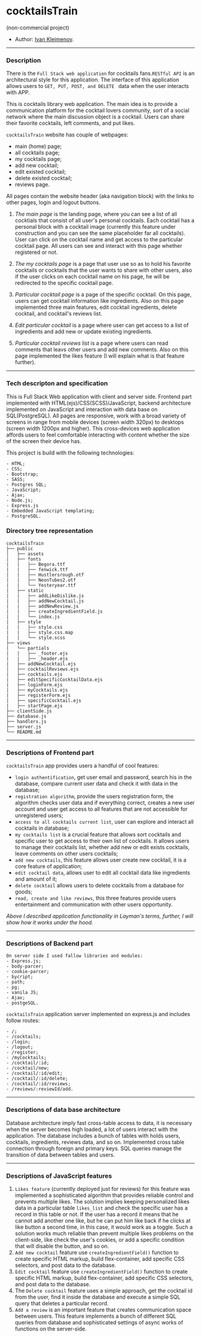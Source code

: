 # cocktailsTrain
(non-commercial project)

* Author: [Ivan Kleimenov](https://github.com/kleimenov).

---
### Description
There is the `Full Stack web application` for cocktails fans.`RESTful API` is an architectural style for this application.
The interface of this application allows users to `GET, PUT, POST, and DELETE ` data when the user interacts with APP.

This is cocktails library web application. The main idea is to provide a communication platform for the cocktail lovers community, 
sort of a social network where the main discussion object is a cocktail. Users can share their favorite cocktails, left comments, and put likes.

`cocktailsTrain` website has couple of webpages:
- main (home) page;
- all cocktails page;
- my cocktails page;
- add new cocktail;
- edit existed cocktail;
- delete existed cocktail;
- reviews page.

All pages contain the website header (aka navigation block) with the links to other pages, login and logout buttons. 

1) _The main page_ is the landing page, where you can see a list of all cocktials that consist of all user's personal cocktails. 
Each cocktail has a personal block with a cocktail image (currently this feature under construction and you can see the same placeholder far all cocktails). 
User can click on the cocktail name and get access to the particular cocktail page. All users can see and interact with this page whether registered or not.

2) _The my cocktails page_ is a page that user use so as to hold his favorite cocktails or cocktails that the user wants to share with other users, 
also if the user clicks on each cocktail name on his page, he will be redirected to the specific cocktail page.

3) _Particular cocktail page_ is a page of the specific cocktail. On this page, users can get cocktail information like ingredients. Also on this page implemented three main features, edit cocktail ingredients, delete cocktail, and cocktail's reviews list. 

4) _Edit particular cocktail_ is a page where user can get access to a list of ingredients and add new or update existing ingredients.

5) _Particular cocktail reviews list_ is a page where users can read comments that leavs other users and add new comments. Also on this page implemented the likes feature (I will explain what is that feature further).

---

### Tech descripton and specification

This is Full Stack Web application with client and server side. Frontend part implemented with HTML(ejs)/CSS(SCSS)/JavaScript, backend architecture implemented on JavaScript and interaction with data base on SQL(PostgreSQL). All pages are responsive, work with a broad variety of screens in range from mobile devices (screen width 320px) to desktops (screen width 1200px and higher). This cross-devices web application affords users to feel comfortable interacting with content whether the size of the screen their device has.

This project is build with the following technologies:
```
- HTML;
- CSS;
- Bootstrap;
- SASS;
- Postgres SQL;
- JavaScript;
- Ajax;
- Node.js;
- Express.js
- Embedded JavaScript templating;
- PostgreSQL.

```

### Directory tree representation
```
cocktailsTrain
├── public
│   ├── assets
|   ├── fonts
|   |   ├── Begora.ttf
|   |   ├── fenwick.ttf
|   |   ├── Hustlersrough.otf
|   |   ├── NeonTubes2.otf
|   |   └── Yesteryear.ttf
|   ├── static
|   |   ├── addLikeDislike.js
|   |   ├── addNewCocktail.js
|   |   ├── addNewReview.js
|   |   ├── createIngredientField.js
|   |   └── index.js
|   ├── style
|   |   ├── style.css
|   |   ├── style.css.map
|   |   └── style.scss
├── views
|   └── partials
|   |   ├── _footer.ejs
|   |   ├── _header.ejs
|   ├── addNewCocktail.ejs
│   ├── cocktailReviews.ejs
|   ├── cocktails.ejs
|   ├── editSpecificCocktailData.ejs
|   ├── loginForm.ejs
|   ├── myCocktails.ejs
|   ├── registerForm.ejs
|   ├── specificCocktail.ejs
|   ├── startPage.ejs
├── clientSide.js
├── database.js
├── handlers.js
├── server.js
└── README.md
```

---
### Descriptions of Frontend part 
`cocktailsTrain` app provides users a handful of cool features:
- `login authentification`, get user email and password, search his in the database, compare current user data and check it with data in the database;
- `registration algorithm`, provide the users registration form, the algorithm checks user data and if everything correct, 
creates a new user account and user get access to all features that are not accessible for unregistered users;
- `access to all cocktails current list`, user can explore and interact all cocktails in database;
- `my cocktails list` is a crucial feature that allows sort cocktails and specific user to get access to their own list of cocktails. It allows users to manage their cocktails list, whether add new or edit exists cocktails, leave comments on other users cocktails;
- `add new cocktails`, this feature allows user create new cocktail, it is a core feature of application;
- `edit cocktail data`, allows user to edit all cocktail data like ingredients and amount of it;
- `delete cocktail` allows users to delete cocktails from a database for goods;
- `read, create and like reviews`, this three features provide users entertainment and communication with other users opportunity.

*Above I described application functionality in Layman's terms, further, I will show how it works under the hood.*

---
### Descriptions of Backend part
```
On server side I used fallow libraries and modules: 
- Express.js;
- body-parcer;
- cookie-parcer;
- bycript;
- path;
- pg;
- vanila JS;
- Ajax;
- postgeSQL.
```

`cocktailsTrain` application server implemented on express.js and includes follow routes:
```
- /;
- /cocktails;
- /login;
- /logout;
- /register;
- /myCocktails;
- /cocktail/:id;
- /cocktail/new;
- /cocktail/:id/edit;
- /cocktail/:id/delete;
- /cocktail/:id/reviews;
- /reviews/:reviewId/add.
```
---
### Descriptions of data base architecture

Database architecture imply fast cross-table access to data, it is necessary when the server becomes high loaded, a lot of users interact with the application. 
The database includes a bunch of tables with holds users, cocktails, ingredients, reviews data, and so on. Implemented cross table connection through foreign and primary keys. SQL queries manage the transition of data between tables and users.

---
### Descriptions of JavaScript features 
1) `Likes feature` (currently deployed just for reviews) for this feature was implemented a sophisticated algorithm that provides reliable control and prevents multiple likes. The solution implies keeping personalized likes data in a particular table `likes_list` and check the specific user has a record in this table or not. If the user has a record it means that he cannot add another one like, but he can put him like back if he clicks at like button a second time, in this case, it would work as a toggle. Such a solution works much reliable than prevent multiple likes problems on the client-side, like check the user's cookies, or add a specific condition that will disable the button, and so on.
2) `Add new cocktail` feature use `createIngredientField()` function to create specific HTML markup, build flex-container, add specific CSS selectors, and post data to the database.
3) `Edit cocktail` feature use `createIngredientField()` function to create specific HTML markup, build flex-container, add specific CSS selectors, and post data to the database.
4) The `Delete cocktail` feature uses a simple approach, get the cocktail id from the user, find it inside the database and execute a simple SQL query that deletes a particular record.
5) `Add a review` is an important feature that creates communication space between users. This feature implements a bunch of different SQL queries from database and sophisticated settings of async works of functions on the server-side.









